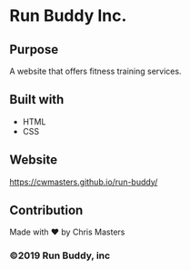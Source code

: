 # Run Buddy Inc.

## Purpose
A website that offers fitness training services.

## Built with
* HTML
* CSS

## Website
https://cwmasters.github.io/run-buddy/

## Contribution
Made with ❤️  by Chris Masters

### ©2019 Run Buddy, inc
